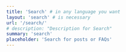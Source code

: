 ```yaml
---
title: 'Search' # in any language you want
layout: 'search' # is necessary
url: '/search/'
# description: "Description for Search"
summary: 'search'
placeholder: 'Search for posts or FAQs'
---
```

